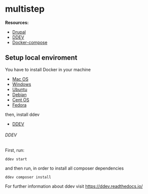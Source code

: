 # multistep

**Resources:**

- [Drupal](https://www.drupal.org/)
- [DDEV](https://www.ddev.com/)
- [Docker-compose](https://docs.docker.com/compose/)

## Setup local enviroment

You have to install Docker in your machine

- [Mac OS](https://docs.docker.com/docker-for-mac/install/)
- [Windows](https://docs.docker.com/docker-for-windows/install/)
- [Ubuntu](https://docs.docker.com/install/linux/docker-ce/ubuntu/#os-requirements)
- [Debian](https://docs.docker.com/install/linux/docker-ce/debian/)
- [Cent OS](https://docs.docker.com/install/linux/docker-ce/centos/)
- [Fedora](https://docs.docker.com/install/linux/docker-ce/fedora/)

then, install ddev

- [DDEV](https://ddev.readthedocs.io/en/latest/)


###### DDEV

First, run:
```
ddev start
```
and then run, in order to install all composer dependencies
```
ddev composer install
```
For further information about ddev visit https://ddev.readthedocs.io/
